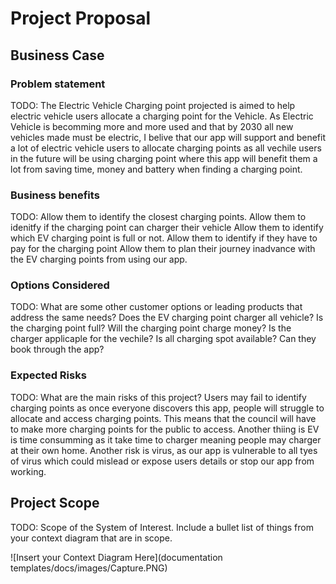# Project Proposal

## Business Case

### Problem statement
TODO: The Electric Vehicle Charging point projected is aimed to help electric vehicle users allocate a charging point for the Vehicle. As Electric Vehicle is becomming more and more used and that by 2030 all new vehicles made must be electric, I belive that our app will support and benefit a lot of electric vehicle users to allocate charging points as all vechile users in the future will be using charging point where this app will benefit them a lot from saving time, money and battery when finding a charging point.

### Business benefits
TODO: Allow them to identify the closest charging points.
      Allow them to idenitfy if the charging point can charger their vehicle
      Allow them to identify which EV charging point is full or not.
      Allow them to identify if they have to pay for the charging point
      Allow them to plan their journey inadvance with the EV charging points from using our app.
      
      

### Options Considered
TODO: What are some other customer options or leading products that address the same needs?
      Does the EV charging point charger all vehicle?
      Is the charging point full?
      Will the charging point charge money?
      Is the charger applicaple for the vechile?
      Is all charging spot available?
      Can they book through the app?
      

### Expected Risks
TODO: What are the main risks of this project?
Users may fail to identify charging points as once everyone discovers this app, people will struggle to allocate and access charging points. This means that the council will have to make more charging points for the public to access. Another thiing is EV is time consumming as it take time to charger meaning people may charger at their own home. Another risk is virus, as our app is vulnerable to all tyes of virus which could mislead or expose users details or stop our app from working.


## Project Scope
TODO: Scope of the System of Interest. Include a bullet list of things from your context diagram that are in scope.

![Insert your Context Diagram Here](documentation templates/docs/images/Capture.PNG)
